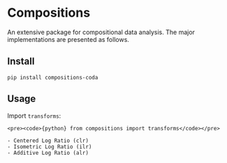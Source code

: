 # Compositions

An extensive package for compositional data analysis. The major implementations are presented as follows.

## Install

``` pip install compositions-coda ```

## Usage

Import ```transforms```:

	<pre><code>{python} from compositions import transforms</code></pre>

    - Centered Log Ratio (clr)
    - Isometric Log Ratio (ilr)
	- Additive Log Ratio (alr)

